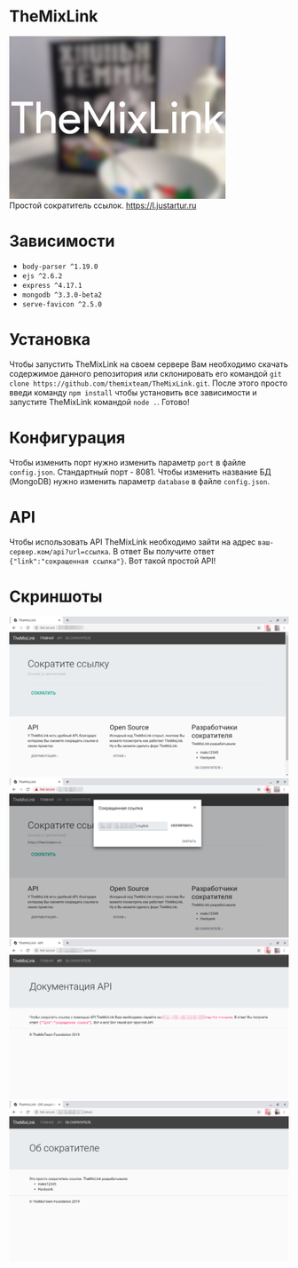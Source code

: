 # TheMixLink
![TheMixLink Logo](https://raw.githubusercontent.com/themixteam/TheMixLink/master/github_images/logo_small.png "Просто тут для красоты")  
Простой сократитель ссылок. https://l.justartur.ru

# Зависимости
- `body-parser ^1.19.0`
- `ejs ^2.6.2`
- `express ^4.17.1`
- `mongodb ^3.3.0-beta2`
- `serve-favicon ^2.5.0`

# Установка
Чтобы запустить TheMixLink на своем сервере Вам необходимо скачать содержимое данного репозитория или склонировать его командой `git clone https://github.com/themixteam/TheMixLink.git`. После этого просто введи команду `npm install` чтобы установить все зависимости и запустите TheMixLink командой `node .`. Готово!

# Конфигурация
Чтобы изменить порт нужно изменить параметр `port` в файле `config.json`. Стандартный порт - 8081. Чтобы изменить название БД (MongoDB) нужно изменить параметр `database` в файле `config.json`.

# API
Чтобы использовать API TheMixLink необходимо зайти на адрес `ваш-сервер.ком/api?url=ссылка`. В ответ Вы получите ответ `{"link":"сокращенная ссылка"}`. Вот такой простой API!

# Скриншоты
![Главная страница TheMixLink](https://raw.githubusercontent.com/themixteam/TheMixLink/master/github_images/main.png "Главная страница")
![Главная страница TheMixLink с диалогом](https://raw.githubusercontent.com/themixteam/TheMixLink/master/github_images/main_link.png "Главная страница с диалогом")
![Страница TheMixLink с пояснением работы API](https://raw.githubusercontent.com/themixteam/TheMixLink/master/github_images/api.png "Страница с пояснением работы API")
![Страница TheMixLink об сократителе](https://raw.githubusercontent.com/themixteam/TheMixLink/master/github_images/about.png "Страница об сократителе")
